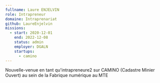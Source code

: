 ```yaml
---
fullname: Laure ENJELVIN
role: Intrapreneur
domaine: Intraprenariat
github: LaureEnjelvin
missions:
  - start: 2020-12-01
    end: 2022-12-08
    status: admin
    employer: DGALN
    startups:
      - camino
---
```

Nouvelle-venue en tant qu'intrapreneure2 sur CAMINO (Cadastre Minier Ouvert) au sein de la Fabrique numérique au MTE